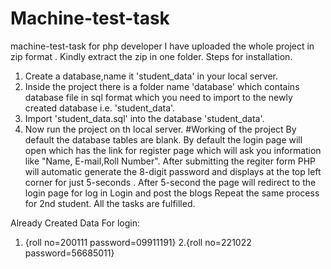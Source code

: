 # Machine-test-task
machine-test-task for php developer
I have uploaded the whole project in zip format . Kindly extract the zip in one folder.
Steps for installation.
1. Create a database,name it 'student_data' in your local server.
2. Inside the project there is a folder name 'database' which contains database file in sql format which you need to import to the newly created database i.e. 'student_data'.
3. Import 'student_data.sql' into the database 'student_data'.
4. Now run the project on th local server.
#Working of the project
By default the database tables are blank.
By default the login page will open which has the link for register page which will ask you information like "Name, E-mail,Roll Number".
After submitting the regiter form PHP will automatic generate the 8-digit password and displays at the top left corner for just 5-seconds . After 5-second the page will redirect to the login page for log in
Login and post the blogs
Repeat the same process for 2nd student.
All the tasks are fulfilled.

Already Created Data
For login:
1. {roll no=200111
password=09911191}
2.{roll no=221022
   password=56685011}
   


